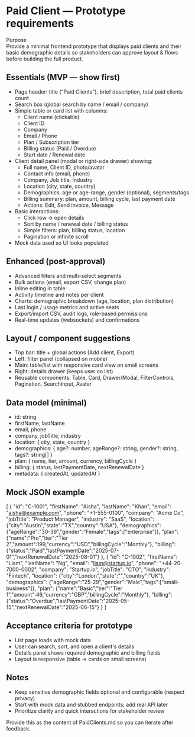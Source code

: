 # Paid Client — Prototype requirements

Purpose  
Provide a minimal frontend prototype that displays paid clients and their basic demographic details so stakeholders can approve layout & flows before building the full product.

## Essentials (MVP — show first)

- Page header: title ("Paid Clients"), brief description, total paid clients count
- Search box (global search by name / email / company)
- Simple table or card list with columns:
  - Client name (clickable)
  - Client ID
  - Company
  - Email / Phone
  - Plan / Subscription tier
  - Billing status (Paid / Overdue)
  - Start date / Renewal date
- Client detail panel (modal or right-side drawer) showing:
  - Full name, Client ID, photo/avatar
  - Contact info (email, phone)
  - Company, Job title, Industry
  - Location (city, state, country)
  - Demographics: age or age-range, gender (optional), segments/tags
  - Billing summary: plan, amount, billing cycle, last payment date
  - Actions: Edit, Send invoice, Message
- Basic interactions:
  - Click row → open details
  - Sort by name / renewal date / billing status
  - Simple filters: plan, billing status, location
  - Pagination or infinite scroll
- Mock data used so UI looks populated

## Enhanced (post-approval)

- Advanced filters and multi-select segments
- Bulk actions (email, export CSV, change plan)
- Inline editing in table
- Activity timeline and notes per client
- Charts: demographic breakdown (age, location, plan distribution)
- Last login / usage metrics and active seats
- Export/import CSV, audit logs, role-based permissions
- Real-time updates (websockets) and confirmations

## Layout / component suggestions

- Top bar: title + global actions (Add client, Export)
- Left: filter panel (collapsed on mobile)
- Main: table/list with responsive card view on small screens
- Right: details drawer (keeps user on list)
- Reusable components: Table, Card, Drawer/Modal, FilterControls, Pagination, SearchInput, Avatar

## Data model (minimal)

- id: string
- firstName, lastName
- email, phone
- company, jobTitle, industry
- location: { city, state, country }
- demographics: { age?: number, ageRange?: string, gender?: string, tags?: string[] }
- plan: { name, tier, amount, currency, billingCycle }
- billing: { status, lastPaymentDate, nextRenewalDate }
- metadata: { createdAt, updatedAt }

## Mock JSON example

[
{
"id": "C-1001",
"firstName": "Aisha",
"lastName": "Khan",
"email": "aisha@example.com",
"phone": "+1-555-0100",
"company": "Acme Co",
"jobTitle": "Product Manager",
"industry": "SaaS",
"location": {"city":"Austin","state":"TX","country":"USA"},
"demographics": {"ageRange":"30-39","gender":"Female","tags":["enterprise"]},
"plan": {"name":"Pro","tier":"Tier 2","amount":199,"currency":"USD","billingCycle":"Monthly"},
"billing": {"status":"Paid","lastPaymentDate":"2025-07-01","nextRenewalDate":"2025-08-01"}
},
{
"id": "C-1002",
"firstName": "Liam",
"lastName": "Ng",
"email": "liam@startup.io",
"phone": "+44-20-7000-0002",
"company": "Startup.io",
"jobTitle": "CTO",
"industry": "Fintech",
"location": {"city":"London","state":"","country":"UK"},
"demographics": {"ageRange":"25-29","gender":"Male","tags":["small-business"]},
"plan": {"name":"Basic","tier":"Tier 1","amount":49,"currency":"GBP","billingCycle":"Monthly"},
"billing": {"status":"Overdue","lastPaymentDate":"2025-05-15","nextRenewalDate":"2025-06-15"}
}
]

## Acceptance criteria for prototype

- List page loads with mock data
- User can search, sort, and open a client's details
- Details panel shows required demographic and billing fields
- Layout is responsive (table → cards on small screens)

## Notes

- Keep sensitive demographic fields optional and configurable (respect privacy)
- Start with mock data and stubbed endpoints; add real API later
- Prioritize clarity and quick interactions for stakeholder review

Provide this as the content of PaidClients.md so you can iterate after feedback.
